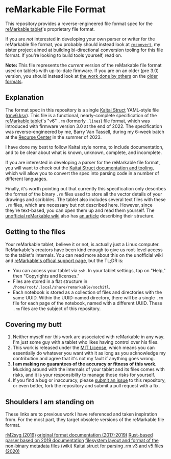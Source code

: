 # reMarkable File Format

This repository provides a reverse-engineered file format spec for the [reMarkable tablet](https://remarkable.com)'s proprietary file format.

If you are *not* interested in developing your own parser or writer for the reMarkable file format, you probably should instead look at [`rmconvert`](https://github.com/yakbarber/rmconvert), my sister project aimed at building bi-directional conversion tooling for this file format. If you're looking to build tools yourself, read on.

**Note:** This file represents the *current* version of the reMarkable file format used on tablets with up-to-date firmware. If you are on an older (pre 3.0) version, you should instead look at [the work done by others](https://plasma.ninja/blog/devices/remarkable/binary/format/2017/12/26/reMarkable-lines-file-format.html) on the [older formats](https://github.com/matomatical/reMarkable-kaitai/blob/main/rm_v5.ksy).

## Explanation

The format spec in this repository is a single [Kaitai Struct](https://www.kaitai.io) YAML-style file ([rmv6.ksy](rmv6.ksy)). This file is a functional, nearly-complete specification of the [reMarkable tablet](https://remarkable.com)'s "v6" `.rm` (formerly `.lines`) file format, which was introduced with firmware version 3.0 at the end of 2022. The specification was reverse-engineered by me, Barry Van Tassell, during my 6-week batch at the [Recurse Center](https://www.recurse.com) in the summer of 2023.

I have done my best to follow Kaitai style norms, to include documentation, and to be clear about what is known, unknown, complete, and incomplete.

If you are interested in developing a parser for the reMarkable file format, you will want to check out the [Kaitai Struct documentation and tooling](https://doc.kaitai.io/), which will allow you to convert the spec into parsing code in a number of different languages.

Finally, it's worth pointing out that currently this specification only describes the format of the binary `.rm` files used to store all the vector details of your drawings and scribbles. The tablet also includes several text files with these `.rm` files, which are necessary but not described here. However, since they're text-based, you can open them up and read them yourself. The [unofficial reMarkable wiki](https://remarkablewiki.com) also has [an article](https://remarkablewiki.com/tech/filesystem#user_data_directory_structure) describing their structure.

## Getting to the files

Your reMarkable tablet, believe it or not, is actually just a Linux computer. ReMarkable's creators have been kind enough to give us root-level access to the tablet's internals. You can read more about this on the unofficial wiki and [reMarkable's offical support page](https://support.remarkable.com/s/article/Help), but the TL;DR is:

- You can access your tablet via `ssh`. In your tablet settings, tap on "Help," then "Copyrights and licenses." 
- Files are stored in a flat structure in `/home/root/.local/share/remarkable/xochitl`.
- Each notebook is stored as a collection of files and directories with the same UUID. Within the UUID-named directory, there will be a single `.rm` file for each page of the notebook, named with a different UUID. These `.rm` files are the subject of this repository.

## Covering my butt

1) Neither myself nor this work are associated with reMarkable in any way. I'm just some guy with a tablet who likes having control over his files.
2) This work is released under the [MIT License](LICENSE), which means you can essentially do whatever you want with it as long as you acknowledge my contribution and agree that it's not my fault if anything goes wrong.
3) **I am making no guarantees of the accuracy or fitness of this work.** Mucking around with the internals of your tablet and its files comes with risks, and it is your responsibilty to manage those risks for yourself.
4) If you find a bug or inaccuracy, please [submit an issue](https://github.com/YakBarber/remarkable_file_format/issues/new) to this repository, or even better, fork the repository and submit a pull request with a fix.

## Shoulders I am standing on

These links are to previous work I have referenced and taken inspiration from. For the most part, they target obsolete versions of the reMarkable file format.

[rM2svg (2019)](https://github.com/reHackable/maxio/blob/master/tools/rM2svg)
[original format documentation (2017-2019)](https://plasma.ninja/blog/devices/remarkable/binary/format/2017/12/26/reMarkable-lines-file-format.html)
[Rust-based parser based on 2019 documentation](https://github.com/ax3l/lines-are-rusty)
[filesystem layout and format of the non-binary metadata files (wiki)](https://remarkablewiki.com/tech/filesystem#user_data_directory_structure)
[Kaitai struct for parsing .rm v3 and v5 files (2020)](https://github.com/matomatical/reMarkable-kaitai/blob/main/rm_v5.ksy)

